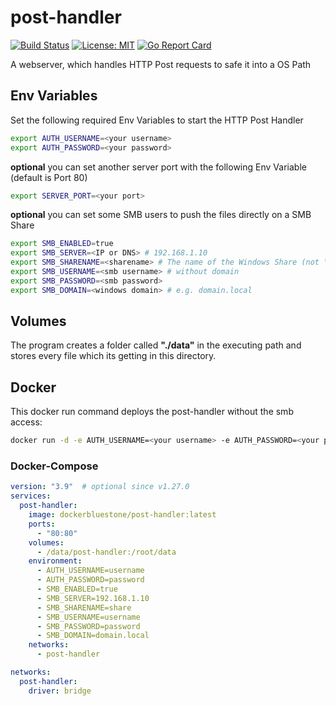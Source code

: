 # post-handler
[![Build Status](https://img.shields.io/endpoint.svg?url=https%3A%2F%2Factions-badge.atrox.dev%2Fbluestoneag%2Fpost-handler%2Fbadge%3Fref%3Dmain&style=flat)](https://actions-badge.atrox.dev/bluestoneag/post-handler/goto?ref=main)
[![License: MIT](https://img.shields.io/badge/License-MIT-yellow.svg)](https://opensource.org/licenses/MIT)
[![Go Report Card](https://goreportcard.com/badge/github.com/bluestoneag/post-handler)](https://goreportcard.com/report/github.com/bluestoneag/post-handler)

A webserver, which handles HTTP Post requests to safe it into a OS Path

## Env Variables
Set the following required Env Variables to start the HTTP Post Handler
```bash
export AUTH_USERNAME=<your username>
export AUTH_PASSWORD=<your password>
```
**optional** you can set another server port with the following Env Variable (default is Port 80)
```bash
export SERVER_PORT=<your port>
```

**optional** you can set some SMB users to push the files directly on a SMB Share
```bash
export SMB_ENABLED=true
export SMB_SERVER=<IP or DNS> # 192.168.1.10
export SMB_SHARENAME=<sharename> # The name of the Windows Share (not \\192.168.1.10\share, only share)
export SMB_USERNAME=<smb username> # without domain
export SMB_PASSWORD=<smb password>
export SMB_DOMAIN=<windows domain> # e.g. domain.local
```

## Volumes
The program creates a folder called **"./data"** in the executing path and stores every file which its getting in this directory.

## Docker

This docker run command deploys the post-handler without the smb access:
```bash
docker run -d -e AUTH_USERNAME=<your username> -e AUTH_PASSWORD=<your password> -v /data/post-handler:/root/data -p 80:80 dockerbluestone/post-handler:latest
```

### Docker-Compose
```yaml
version: "3.9"  # optional since v1.27.0
services:
  post-handler:
    image: dockerbluestone/post-handler:latest
    ports:
      - "80:80"
    volumes:
      - /data/post-handler:/root/data
    environment:
      - AUTH_USERNAME=username
      - AUTH_PASSWORD=password
      - SMB_ENABLED=true
      - SMB_SERVER=192.168.1.10
      - SMB_SHARENAME=share
      - SMB_USERNAME=username
      - SMB_PASSWORD=password
      - SMB_DOMAIN=domain.local
    networks: 
      - post-handler

networks:
  post-handler:
    driver: bridge
```

